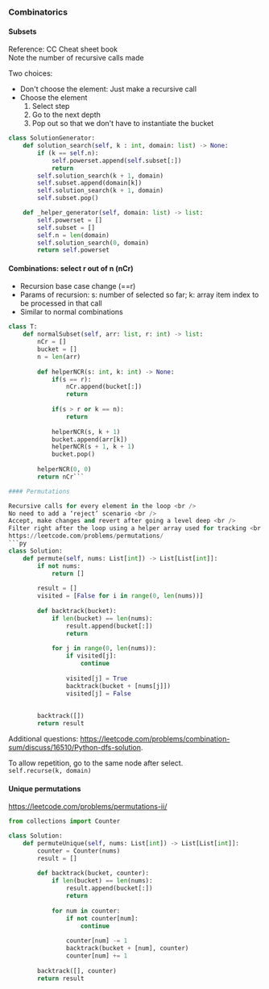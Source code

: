 ### Combinatorics

#### Subsets
Reference: CC Cheat sheet book <br />
Note the number of recursive calls made

Two choices:
* Don't choose the element: Just make a recursive call 
* Choose the element
    1. Select step
    2. Go to the next depth
    3. Pop out so that we don't have to instantiate the bucket

```py
class SolutionGenerator:
    def solution_search(self, k : int, domain: list) -> None:
        if (k == self.n):
            self.powerset.append(self.subset[:])
            return
        self.solution_search(k + 1, domain)
        self.subset.append(domain[k])
        self.solution_search(k + 1, domain)
        self.subset.pop()

    def _helper_generator(self, domain: list) -> list:
        self.powerset = []
        self.subset = []
        self.n = len(domain)
        self.solution_search(0, domain)
        return self.powerset
```


#### Combinations: select r out of n (nCr)

* Recursion base case change (==r)
* Params of recursion: s: number of selected so far; k: array item index to be processed in that call
* Similar to normal combinations


```py
class T:
    def normalSubset(self, arr: list, r: int) -> list:
        nCr = []
        bucket = []
        n = len(arr)
        
        def helperNCR(s: int, k: int) -> None:
            if(s == r):
                nCr.append(bucket[:])
                return
            
            if(s > r or k == n):
                return
            
            helperNCR(s, k + 1)
            bucket.append(arr[k])
            helperNCR(s + 1, k + 1)
            bucket.pop()
        
        helperNCR(0, 0)
        return nCr```

#### Permutations

Recursive calls for every element in the loop <br />
No need to add a ‘reject’ scenario <br />
Accept, make changes and revert after going a level deep <br />
Filter right after the loop using a helper array used for tracking <br />
https://leetcode.com/problems/permutations/
```py
class Solution:
    def permute(self, nums: List[int]) -> List[List[int]]:
        if not nums:
            return []
        
        result = []
        visited = [False for i in range(0, len(nums))]
        
        def backtrack(bucket):
            if len(bucket) == len(nums):
                result.append(bucket[:])
                return 
            
            for j in range(0, len(nums)):
                if visited[j]:
                    continue
                
                visited[j] = True
                backtrack(bucket + [nums[j]])
                visited[j] = False
                
        
        backtrack([])
        return result
```

Additional questions:
https://leetcode.com/problems/combination-sum/discuss/16510/Python-dfs-solution.

To allow repetition, go to the same node after select. <br />
```self.recurse(k, domain)```

#### Unique permutations
https://leetcode.com/problems/permutations-ii/
```py
from collections import Counter

class Solution:
    def permuteUnique(self, nums: List[int]) -> List[List[int]]:
        counter = Counter(nums)
        result = []
        
        def backtrack(bucket, counter):
            if len(bucket) == len(nums):
                result.append(bucket[:])
                return
            
            for num in counter:
                if not counter[num]:
                    continue
                    
                counter[num] -= 1
                backtrack(bucket + [num], counter)
                counter[num] += 1
        
        backtrack([], counter)
        return result
```